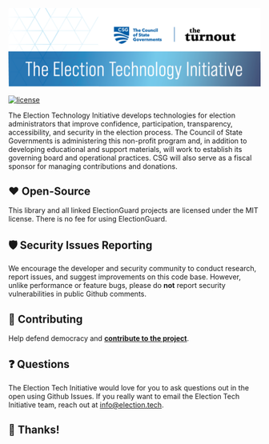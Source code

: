 [![Election Tech Initiative][eti-banner]](http://election.tech)

[![license][license-image]](LICENSE)

The Election Technology Initiative develops technologies for election administrators that improve confidence, participation, transparency, accessibility, and security in the election process. The Council of State Governments is administering this non-profit program and, in addition to developing educational and support materials, will work to establish its governing board and operational practices. CSG will also serve as a fiscal sponsor for managing contributions and donations.

## ❤️ Open-Source

This library and all linked ElectionGuard projects are licensed under the MIT license. There is no fee for using ElectionGuard.


## 🛡 Security Issues Reporting

We encourage the developer and security community to conduct research, report issues, and suggest improvements on this code base. However, unlike performance or feature bugs, please do **not** report security vulnerabilities in public Github comments. 

## 🤝 Contributing

Help defend democracy and **[contribute to the project][]**.

[code of conduct]: CODE_OF_CONDUCT.md
[contribute to the project]: CONTRIBUTING.md

## ❓ Questions

The Election Tech Initiative would love for you to ask questions out in the open using Github Issues. If you really want to email the Election Tech Initiative team, reach out at info@election.tech.

## 🎉 Thanks!


<!-- Links -->
[eti-banner]: docs/images/ElectionTech_WebHeader.png "Election Guard banner PNG"
[license-image]: https://img.shields.io/github/license/microsoft/electionguard "Election Guard license image"
[infernored]: https://infernored.com/ "InfernoRed"
[voting-works]: https://voting.works/ "Voting works - Elections you can trust"
[center-for-civic-design]: https://civicdesign.org/ "Center for Civic Design"
[oxide-design]: https://oxidedesign.com/ "Oxide Design"
